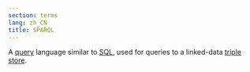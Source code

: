 ```yaml
---
section: terms
lang: zh_CN
title: SPARQL
---
```


A [query](/glossary/en/terms/query/) language similar to [SQL](/glossary/en/terms/sql/), used for queries to a linked-data [triple store](/glossary/en/terms/triple-store/).